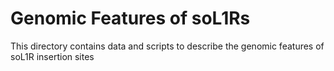 # Genomic Features of soL1Rs

This directory contains data and scripts to describe the genomic features of soL1R insertion sites
